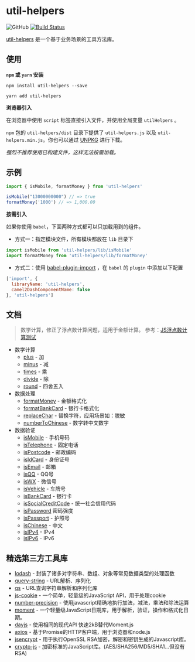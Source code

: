 # util-helpers

![GitHub](https://img.shields.io/github/license/doly-dev/util-helpers.svg)
[![Build Status](https://travis-ci.org/doly-dev/util-helpers.svg?branch=master)](https://travis-ci.org/doly-dev/util-helpers)

[util-helpers](https://doly-dev.github.io/util-helpers/index.html) 是一个基于业务场景的工具方法库。

## 使用

**`npm` 或 `yarn` 安装**

```shell
npm install util-helpers --save
```

```shell
yarn add util-helpers
```

**浏览器引入**

在浏览器中使用 `script` 标签直接引入文件，并使用全局变量 `utilHelpers` 。

`npm` 包的 `util-helpers/dist` 目录下提供了 `util-helpers.js` 以及 `util-helpers.min.js`。你也可以通过 [UNPKG](https://unpkg.com/util-helpers@latest/dist/) 进行下载。

*强烈不推荐使用已构建文件，这样无法按需加载。*

## 示例

```javascript
import { isMobile, formatMoney } from 'util-helpers'

isMobile("13000000000") // => true
formatMoney('1000') // => 1,000.00
```

**按需引入**

如果你使用 `babel`，下面两种方式都可以只加载用到的组件。

- 方式一：指定模块文件，所有模块都放在 `lib` 目录下

```javascript
import isMobile from 'util-helpers/lib/isMobile'
import formatMoney from 'util-helpers/lib/formatMoney'
```

- 方式二：使用 [babel-plugin-import](https://github.com/ant-design/babel-plugin-import) ，在 `babel` 的 `plugin` 中添加以下配置

```javascript
['import', { 
  libraryName: 'util-helpers', 
  camel2DashComponentName: false
}, 'util-helpers']
```

## 文档

> 数学计算，修正了浮点数计算问题，适用于金额计算。 
> 参考：[JS浮点数计算测试](https://2zbuy.csb.app/)

- 数学计算
  - [plus](file:///Users/caijinfeng/Desktop/projects/util-helpers/docs/module-Math.html#.plus) - 加
  - [minus](file:///Users/caijinfeng/Desktop/projects/util-helpers/docs/module-Math.html#.minus) - 减
  - [times](file:///Users/caijinfeng/Desktop/projects/util-helpers/docs/module-Math.html#.times) - 乘
  - [divide](file:///Users/caijinfeng/Desktop/projects/util-helpers/docs/module-Math.html#.divide) - 除
  - [round](file:///Users/caijinfeng/Desktop/projects/util-helpers/docs/module-Math.html#.round) - 四舍五入
- 数据处理
  - [formatMoney](https://doly-dev.github.io/util-helpers/module-Processor.html#.formatMoney) - 金额格式化
  - [formatBankCard](https://doly-dev.github.io/util-helpers/module-Processor.html#.formatBankCard) - 银行卡格式化
  - [replaceChar](https://doly-dev.github.io/util-helpers/module-Processor.html#.replaceChar) - 替换字符，应用场景如：脱敏
  - [numberToChinese](https://doly-dev.github.io/util-helpers/module-Processor.html#.numberToChinese) - 数字转中文数字
- 数据验证
  - [isMobile](https://doly-dev.github.io/util-helpers/module-Validator.html#.isMobile) - 手机号码
  - [isTelephone](https://doly-dev.github.io/util-helpers/module-Validator.html#.isTelephone) - 固定电话
  - [isPostcode](https://doly-dev.github.io/util-helpers/module-Validator.html#.isPostcode) - 邮政编码
  - [isIdCard](https://doly-dev.github.io/util-helpers/module-Validator.html#.isIdCard) - 身份证号
  - [isEmail](https://doly-dev.github.io/util-helpers/module-Validator.html#.isEmail) - 邮箱
  - [isQQ](https://doly-dev.github.io/util-helpers/module-Validator.html#.isQQ) - QQ号
  - [isWX](https://doly-dev.github.io/util-helpers/module-Validator.html#.isWX) - 微信号
  - [isVehicle](https://doly-dev.github.io/util-helpers/module-Validator.html#.isVehicle) - 车牌号
  - [isBankCard](https://doly-dev.github.io/util-helpers/module-Validator.html#.isBankCard) - 银行卡
  - [isSocialCreditCode](https://doly-dev.github.io/util-helpers/module-Validator.html#.isSocialCreditCode) - 统一社会信用代码
  - [isPassword](https://doly-dev.github.io/util-helpers/module-Validator.html#.isPassword) 密码强度
  - [isPassport](https://doly-dev.github.io/util-helpers/module-Validator.html#.isPassport) - 护照号
  - [isChinese](https://doly-dev.github.io/util-helpers/module-Validator.html#.isChinese) - 中文
  - [isIPv4](https://doly-dev.github.io/util-helpers/module-Validator.html#.isIPv4) - IPv4
  - [isIPv6](https://doly-dev.github.io/util-helpers/module-Validator.html#.isIPv6) - IPv6

## 精选第三方工具库

- [lodash](https://www.npmjs.com/package/lodash) - 封装了诸多对字符串、数组、对象等常见数据类型的处理函数
- [query-string](https://www.npmjs.com/package/query-string) - URL解析、序列化
- [qs](https://www.npmjs.com/package/qs) - URL查询字符串解析和序列化库
- [js-cookie](https://www.npmjs.com/package/js-cookie) - 一个简单，轻量级的JavaScript API，用于处理cookie
- [number-precision](https://www.npmjs.com/package/number-precision) - 使用javascript精确地执行加法，减法，乘法和除法运算
- [moment](https://www.npmjs.com/package/moment) - 一个轻量级JavaScript日期库，用于解析，验证，操作和格式化日期。
- [dayjs](https://www.npmjs.com/package/dayjs) - 使用相同的现代API 快速2kB替代Moment.js
- [axios](https://www.npmjs.com/package/axios) - 基于Promise的HTTP客户端，用于浏览器和node.js
- [jsencrypt](https://www.npmjs.com/package/jsencrypt) - 用于执行OpenSSL RSA加密，解密和密钥生成的Javascript库。
- [crypto-js](https://www.npmjs.com/package/crypto-js) - 加密标准的JavaScript库。(AES/SHA256/MD5/SHA1...但没有RSA)
